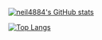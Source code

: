 [![neil4884's GitHub stats](https://github-readme-stats.vercel.app/api?username=neil4884&show_icons=true&theme=tokyonight)](https://github.com/anuraghazra/github-readme-stats)

[![Top Langs](https://github-readme-stats.vercel.app/api/top-langs/?username=neil4884&theme=tokyonight)](https://github.com/anuraghazra/github-readme-stats)
